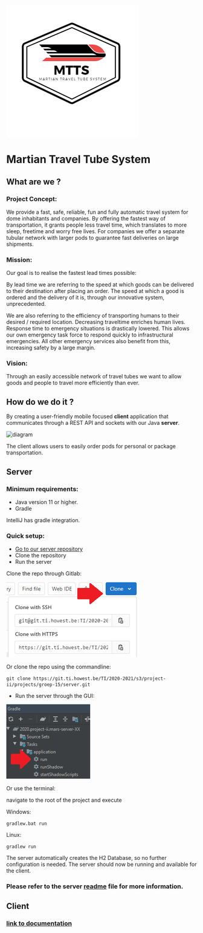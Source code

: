 ![logo](img/MTTS.png)

# Martian Travel Tube System

## What are we ?

### Project Concept:

We provide a fast, safe, reliable, fun and fully automatic travel system for dome inhabitants and companies. 
By offering the fastest way of transportation, it grants people less travel time, which translates to more sleep, freetime and worry free lives. 
For companies we offer a separate tubular network with larger pods to guarantee fast deliveries on large shipments. 

### Mission:
Our goal is to realise the fastest lead times possible:

By lead time we are referring to the speed at which goods can be delivered to their destination after placing an order. 
The speed at which a good is ordered and the delivery of it is, through our innovative system, unprecedented.

We are also referring to the efficiency of transporting humans to their desired / required location. 
Decreasing traveltime enriches human lives. Response time to emergency situations is drastically lowered. 
This allows our own emergency task force to respond quickly to infrastructural emergencies. 
All other emergency services also benefit from this, increasing safety by a large margin.

### Vision:
Through an easily accessible network of travel tubes we want to 
allow goods and people to travel more efficiently than ever.


## How do we do it ?

By creating a user-friendly mobile focused **client** application that communicates through a REST API and sockets with
our Java **server**. 

![diagram](https://svgshare.com/i/S00.svg)

The client allows users to easily order pods for personal or package transportation. 

## Server

### Minimum requirements:

* Java version 11 or higher.
* Gradle

IntelliJ has gradle integration. 

 
### Quick setup:
* [Go to our server repository](https://git.ti.howest.be/TI/2020-2021/s3/project-ii/projects/groep-15/server)
* Clone the repository
* Run the server

Clone the repo through Gitlab: 

![link](img/clone%20repo.png)

Or clone the repo using the commandline:
```shell
git clone https://git.ti.howest.be/TI/2020-2021/s3/project-ii/projects/groep-15/server.git
```
* Run the server through the GUI:

![link](img/run%20server.png)

Or use the terminal:

navigate to the root of the project and execute

Windows: 
```shell
gradlew.bat run
```
Linux:
```shell
gradlew run
```

The server automatically creates the H2 Database, so no further configuration is needed.
The server should now be running and available for the client.

### Please refer to the server [readme](https://git.ti.howest.be/TI/2020-2021/s3/project-ii/projects/groep-15/server) file for more information. 

## Client

### [link to documentation](https://git.ti.howest.be/TI/2020-2021/s3/project-ii/projects/groep-15/client)

